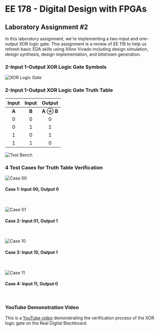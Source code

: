 # EE 178 - Digital Design with FPGAs

## Laboratory Assignment #2

In this laboratory assignment, we're implementing a two-input and one-output XOR logic gate. This assignment is a review of EE 118 to help us refresh basic EDA skills using Xilinx Vivado including design simulation, design synthesis, design implementation, and bitstream generation. 

### 2-Input 1-Output XOR Logic Gate Symbols
![XOR Logic Gate](https://www.electronicshub.org/wp-content/uploads/2015/07/IEEE-REP.jpg)

### 2-Input 1-Output XOR Logic Gate Truth Table
| Input | Input | Output |
| :---: | :---: | :---: |
| __A__ | __B__ | __A ⊕ B__ |
| 0 | 0 | 0 |
| 0 | 1 | 1 |
| 1 | 0 | 1 |
| 1 | 1 | 0 |

![Test Bench](https://cdn.discordapp.com/attachments/943284046161657866/943284119289335828/unknown.png)

### 4 Test Cases for Truth Table Verification
![Case 00](https://cdn.discordapp.com/attachments/938692795248562187/938692887128989706/IMG_5181.jpg)
#### Case 1: Input 00, Output 0
<br/>

![Case 01](https://cdn.discordapp.com/attachments/938692795248562187/938692887514861648/IMG_5182.jpg)
#### Case 2: Input 01, Output 1
<br/>

![Case 10](https://cdn.discordapp.com/attachments/938692795248562187/938692887871389706/IMG_5183.jpg)
#### Case 3: Input 10, Output 1
<br/>

![Case 11](https://cdn.discordapp.com/attachments/938692795248562187/938692888290803773/IMG_5184.jpg)
#### Case 4: Input 11, Output 0
<br/>


### YouTube Demonstration Video
This is a [YouTube video](https://www.youtube.com/watch?v=tV2xyG6AKoM) demonstrating the verification process of the XOR logic gate on the Real Digital Blackboard.
